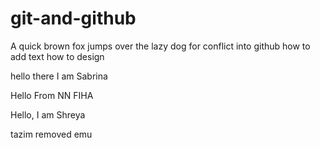 # git-and-github

A quick brown fox jumps over the lazy dog
for conflict into github
how to add text 
how to design 


hello there I am Sabrina


Hello From NN FIHA

Hello, I am Shreya

tazim removed emu
